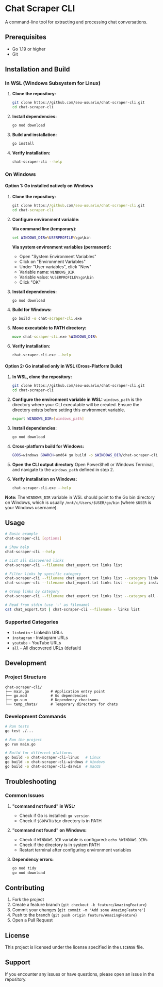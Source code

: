# Chat Scraper CLI

A command-line tool for extracting and processing chat conversations.

## Prerequisites

- Go 1.19 or higher
- Git

## Installation and Build

### In WSL (Windows Subsystem for Linux)

1. **Clone the repository:**
   ```bash
   git clone https://github.com/seu-usuario/chat-scraper-cli.git
   cd chat-scraper-cli
   ```

2. **Install dependencies:**
   ```bash
   go mod download
   ```

3. **Build and installation:**
   ```bash
   go install
   ```

4. **Verify installation:**
   ```bash
   chat-scraper-cli --help
   ```

### On Windows

#### Option 1: Go installed natively on Windows

1. **Clone the repository:**
   ```cmd
   git clone https://github.com/seu-usuario/chat-scraper-cli.git
   cd chat-scraper-cli
   ```

2. **Configure environment variable:**
   
   **Via command line (temporary):**
   ```cmd
   set WINDOWS_DIR=%USERPROFILE%\go\bin
   ```
   
   **Via system environment variables (permanent):**
   - Open "System Environment Variables"
   - Click on "Environment Variables"
   - Under "User variables", click "New"
   - Variable name: `WINDOWS_DIR`
   - Variable value: `%USERPROFILE%\go\bin`
   - Click "OK"

3. **Install dependencies:**
   ```cmd
   go mod download
   ```

4. **Build for Windows:**
   ```cmd
   go build -o chat-scraper-cli.exe
   ```

5. **Move executable to PATH directory:**
   ```cmd
   move chat-scraper-cli.exe %WINDOWS_DIR%
   ```

6. **Verify installation:**
   ```cmd
   chat-scraper-cli.exe --help
   ```

#### Option 2: Go installed only in WSL (Cross-Platform Build)

1. **In WSL, clone the repository:**
   ```bash
   git clone https://github.com/seu-usuario/chat-scraper-cli.git
   cd chat-scraper-cli
   ```

2. **Configure the environment variable in WSL:**
   `windows_path` is the directory where your CLI executable will be created. Ensure the directory exists before setting this environment variable.

   ```bash
   export WINDOWS_DIR=[windows_path]
   ```
3. **Install dependencies:**
   ```bash
   go mod download
   ```

4. **Cross-platform build for Windows:**
   ```bash
   GOOS=windows GOARCH=amd64 go build -o $WINDOWS_DIR/chat-scraper-cli.exe
   ```

5. **Open the CLI output directory**
   Open PowerShell or Windows Terminal, and navigate to the `windows_path` defined in step 2.

6. **Verify installation on Windows:**
   ```cmd
   chat-scraper-cli.exe --help
   ```

**Note:** The `WINDOWS_DIR` variable in WSL should point to the Go bin directory on Windows, which is usually `/mnt/c/Users/$USER/go/bin` (where `$USER` is your Windows username).

## Usage

```bash
# Basic example
chat-scraper-cli [options]

# Show help
chat-scraper-cli --help

# List all discovered links
chat-scraper-cli --filename chat_export.txt links list

# Filter links by specific category
chat-scraper-cli --filename chat_export.txt links list --category linkedin
chat-scraper-cli --filename chat_export.txt links list --category instagram,youtube

# Group links by category
chat-scraper-cli --filename chat_export.txt links list --category all --grouped

# Read from stdin (use '-' as filename)
cat chat_export.txt | chat-scraper-cli --filename - links list
```

### Supported Categories

- `linkedin` - LinkedIn URLs
- `instagram` - Instagram URLs  
- `youtube` - YouTube URLs
- `all` - All discovered URLs (default)

## Development

### Project Structure

```
chat-scraper-cli/
├── main.go          # Application entry point
├── go.mod           # Go dependencies
├── go.sum           # Dependency checksums
└── temp_chats/      # Temporary directory for chats
```

### Development Commands

```bash
# Run tests
go test ./...

# Run the project
go run main.go

# Build for different platforms
go build -o chat-scraper-cli-linux   # Linux
go build -o chat-scraper-cli-windows # Windows
go build -o chat-scraper-cli-darwin  # macOS
```

## Troubleshooting

### Common Issues

1. **"command not found" in WSL:**
   - Check if Go is installed: `go version`
   - Check if `$GOPATH/bin` directory is in PATH

2. **"command not found" on Windows:**
   - Check if `WINDOWS_DIR` variable is configured: `echo %WINDOWS_DIR%`
   - Check if the directory is in system PATH
   - Restart terminal after configuring environment variables

3. **Dependency errors:**
   ```bash
   go mod tidy
   go mod download
   ```

## Contributing

1. Fork the project
2. Create a feature branch (`git checkout -b feature/AmazingFeature`)
3. Commit your changes (`git commit -m 'Add some AmazingFeature'`)
4. Push to the branch (`git push origin feature/AmazingFeature`)
5. Open a Pull Request

## License

This project is licensed under the license specified in the `LICENSE` file.

## Support

If you encounter any issues or have questions, please open an issue in the repository.
